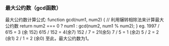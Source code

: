 ### 最大公约数（gcd函数）

最大公约数计算公式:
  function gcd(num1, num2) {
      // 利用辗转相除法来计算最大公约数
      return num2 === 0 ? num1 : gcd(num2, num1 % num2); 
  }
  eg.
    1997 / 615 = 3 (余 152)
    615 / 152 = 4(余7)
    152 / 7 = 21(余5)
    7 / 5 = 1 (余2)
    5 / 2 = 2 (余1)
    2 / 1 = 2 (余0)
    至此，最大公约数为1。
